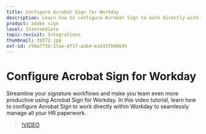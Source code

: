 ```yaml
---
title: Configure Acrobat Sign for Workday
description: Learn how to configure Acrobat Sign to work directly within Workday to seamlessly manage all your HR paperwork
product: adobe sign
level: Intermediate
topic-revisit: Integrations
thumbnail: 39372.jpg
exl-id: c94a7756-1fae-4f17-aab4-ea1437b68645
---
```

# Configure Acrobat Sign for Workday

Streamline your signature workflows and make you team even more productive using Acrobat Sign for Workday. In this video tutorial, learn how to configure Acrobat Sign to work directly within Workday to seamlessly manage all your HR paperwork.

>[!VIDEO](https://video.tv.adobe.com/v/39372?hidetitle=true)
